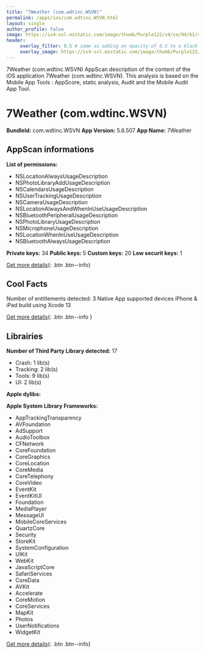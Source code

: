 ```yaml
---
title: "7Weather (com.wdtinc.WSVN)"
permalink: /apps/ios/com.wdtinc.WSVN.html
layout: single
author_profile: false
image: https://is4-ssl.mzstatic.com/image/thumb/Purple122/v4/ce/94/b1/ce94b10c-aa25-868e-5eac-e5dc73138b04/AppIcon-1x_U007emarketing-0-4-0-85-220.jpeg/512x512bb.jpg
header: 
     overlay_filter: 0.5 # same as adding an opacity of 0.5 to a black background
     overlay_image: https://is4-ssl.mzstatic.com/image/thumb/Purple122/v4/ce/94/b1/ce94b10c-aa25-868e-5eac-e5dc73138b04/AppIcon-1x_U007emarketing-0-4-0-85-220.jpeg/512x512bb.jpg
---
```

7Weather (com.wdtinc.WSVN) AppScan description of the content of the iOS application 7Weather (com.wdtinc.WSVN). This analysis is based on the Mobile App Tools : AppScore, static analysis, Audit and the Mobile Audit App Tool.

# 7Weather (com.wdtinc.WSVN)

**BundleId:** com.wdtinc.WSVN
**App Version:** 5.6.507
**App Name:** 7Weather


## AppScan informations 

**List of permissions:** 
- NSLocationAlwaysUsageDescription
- NSPhotoLibraryAddUsageDescription
- NSCalendarsUsageDescription
- NSUserTrackingUsageDescription
- NSCameraUsageDescription
- NSLocationAlwaysAndWhenInUseUsageDescription
- NSBluetoothPeripheralUsageDescription
- NSPhotoLibraryUsageDescription
- NSMicrophoneUsageDescription
- NSLocationWhenInUseUsageDescription
- NSBluetoothAlwaysUsageDescription
  
  
**Private keys:** 34
**Public keys:** 5
**Custom keys:** 20
**Low securit keys:** 1
  
[Get more details](/pricing.html){: .btn .btn--info}

## Cool Facts

Number of entitlements detected: 3
Native App
supported devices iPhone & iPad
build using Xcode 13
  
[Get more details](/pricing.html){: .btn .btn--info }

## Librairies 
**Number of Third Party Library detected:** 17
- Crash: 1 lib(s)
- Tracking: 2 lib(s)
- Tools: 9 lib(s)
- UI: 2 lib(s)


**Apple dylibs:**


**Apple System Library Frameworks:**
- AppTrackingTransparency
- AVFoundation
- AdSupport
- AudioToolbox
- CFNetwork
- CoreFoundation
- CoreGraphics
- CoreLocation
- CoreMedia
- CoreTelephony
- CoreVideo
- EventKit
- EventKitUI
- Foundation
- MediaPlayer
- MessageUI
- MobileCoreServices
- QuartzCore
- Security
- StoreKit
- SystemConfiguration
- UIKit
- WebKit
- JavaScriptCore
- SafariServices
- CoreData
- AVKit
- Accelerate
- CoreMotion
- CoreServices
- MapKit
- Photos
- UserNotifications
- WidgetKit


  
[Get more details](/pricing.html){: .btn .btn--info}

